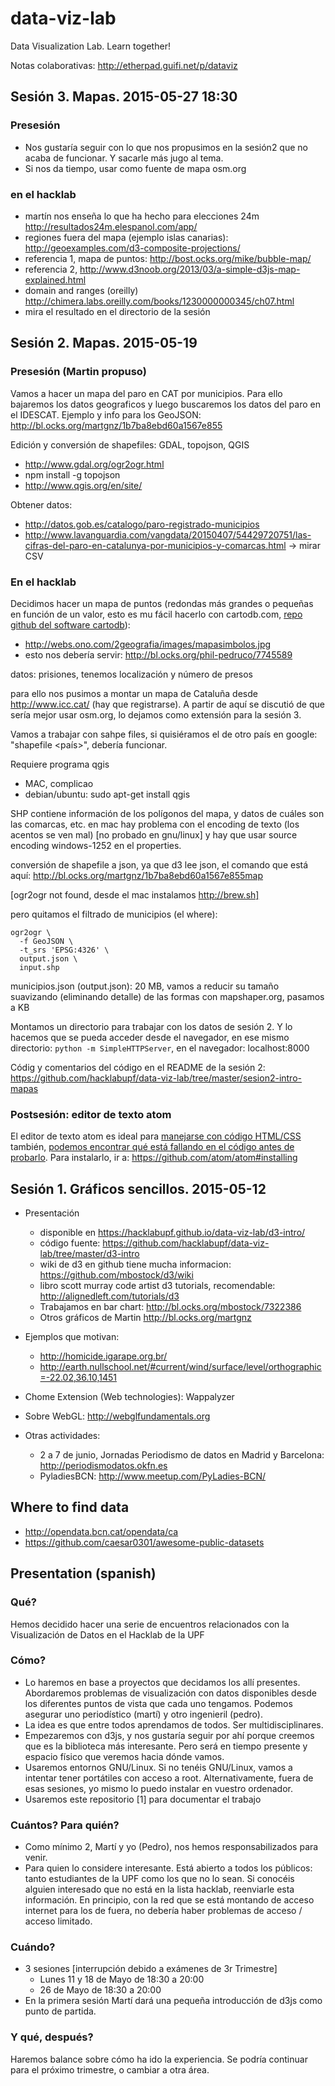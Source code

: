 # data-viz-lab
Data Visualization Lab. Learn together!

Notas colaborativas: http://etherpad.guifi.net/p/dataviz

## Sesión 3. Mapas. 2015-05-27 18:30

### Presesión
- Nos gustaría seguir con lo que nos propusimos en la sesión2 que no acaba de funcionar. Y sacarle más jugo al tema.
- Si nos da tiempo, usar como fuente de mapa osm.org

### en el hacklab
- martín nos enseña lo que ha hecho para elecciones 24m http://resultados24m.elespanol.com/app/
- regiones fuera del mapa (ejemplo islas canarias): http://geoexamples.com/d3-composite-projections/
- referencia 1, mapa de puntos: http://bost.ocks.org/mike/bubble-map/
- referencia 2, http://www.d3noob.org/2013/03/a-simple-d3js-map-explained.html 
- domain and ranges (oreilly) http://chimera.labs.oreilly.com/books/1230000000345/ch07.html
- mira el resultado en el directorio de la sesión

## Sesión 2. Mapas. 2015-05-19

### Presesión (Martin propuso)

Vamos a hacer un mapa del paro en CAT por municipios. Para ello bajaremos los datos geograficos y luego buscaremos los datos del paro en el IDESCAT. Ejemplo y info para los GeoJSON: http://bl.ocks.org/martgnz/1b7ba8ebd60a1567e855

Edición y conversión de shapefiles: GDAL, topojson, QGIS
- http://www.gdal.org/ogr2ogr.html
- npm install -g topojson
- http://www.qgis.org/en/site/

Obtener datos:
- http://datos.gob.es/catalogo/paro-registrado-municipios
- http://www.lavanguardia.com/vangdata/20150407/54429720751/las-cifras-del-paro-en-catalunya-por-municipios-y-comarcas.html -> mirar CSV


### En el hacklab

Decidimos hacer un mapa de puntos (redondas más grandes o pequeñas en función de un valor, esto es mu fácil hacerlo con cartodb.com, [repo github del software cartodb](https://github.com/CartoDB)):
- http://webs.ono.com/2geografia/images/mapasimbolos.jpg
- esto nos debería servir: http://bl.ocks.org/phil-pedruco/7745589

datos: prisiones, tenemos localización y número de presos

para ello nos pusimos a montar un mapa de Cataluña desde http://www.icc.cat/ (hay que registrarse). A partir de aquí se discutió de que sería mejor usar osm.org, lo dejamos como extensión para la sesión 3.

Vamos a trabajar con sahpe files, si quisiéramos el de otro país en google: "shapefile <país>", debería funcionar.

Requiere programa qgis
- MAC, complicao
- debian/ubuntu: sudo apt-get install qgis

SHP contiene información de los polígonos del mapa, y datos de cuáles son las comarcas, etc.
en mac hay problema con el encoding de texto (los acentos se ven mal) [no probado en gnu/linux] y hay que usar source encoding windows-1252 en el properties.

conversión de shapefile a json, ya que d3 lee json, el comando que está aquí: http://bl.ocks.org/martgnz/1b7ba8ebd60a1567e855map

[ogr2ogr not found, desde el mac instalamos http://brew.sh]

pero quitamos el filtrado de municipios (el where):

```
ogr2ogr \
  -f GeoJSON \
  -t_srs 'EPSG:4326' \
  output.json \
  input.shp
```

municipios.json (output.json): 20 MB, vamos a reducir su tamaño suavizando (eliminando detalle) de las formas con mapshaper.org, pasamos a KB

Montamos un directorio para trabajar con los datos de sesión 2. Y lo hacemos que se pueda acceder desde el navegador, en ese mismo directorio: `python -m SimpleHTTPServer`, en el navegador: localhost:8000

Códig y comentarios del código en el README de la sesión 2: https://github.com/hacklabupf/data-viz-lab/tree/master/sesion2-intro-mapas

### Postsesión: editor de texto atom

El editor de texto atom es ideal para [manejarse con código HTML/CSS](http://blog.atom.io/2015/05/15/new-autocomplete.html) 
también, [podemos encontrar qué está fallando en el código antes de probarlo](https://atom.io/packages/linter). Para instalarlo, ir a: https://github.com/atom/atom#installing

## Sesión 1. Gráficos sencillos. 2015-05-12

- Presentación
  - disponible en https://hacklabupf.github.io/data-viz-lab/d3-intro/
  - código fuente: https://github.com/hacklabupf/data-viz-lab/tree/master/d3-intro
  - wiki de d3 en github tiene mucha informacion: https://github.com/mbostock/d3/wiki
  - libro scott murray code artist d3 tutorials, recomendable: http://alignedleft.com/tutorials/d3
  - Trabajamos en bar chart: http://bl.ocks.org/mbostock/7322386
  - Otros gráficos de Martin http://bl.ocks.org/martgnz
- Ejemplos que motivan:
  - http://homicide.igarape.org.br/
  - http://earth.nullschool.net/#current/wind/surface/level/orthographic=-22.02,36.10,1451

- Chome Extension (Web technologies): Wappalyzer
- Sobre WebGL: http://webglfundamentals.org

- Otras actividades:
  - 2 a 7 de junio, Jornadas Periodismo de datos en Madrid y Barcelona: http://periodismodatos.okfn.es
  - PyladiesBCN: http://www.meetup.com/PyLadies-BCN/

## Where to find data
- http://opendata.bcn.cat/opendata/ca
- https://github.com/caesar0301/awesome-public-datasets

## Presentation (spanish)

### Qué?
Hemos decidido hacer una serie de encuentros relacionados con la Visualización de Datos en el Hacklab de la UPF

### Cómo?
- Lo haremos en base a proyectos que decidamos los allí presentes. Abordaremos problemas de visualización con datos disponibles desde los diferentes puntos de vista que cada uno tengamos. Podemos asegurar uno periodístico (martí) y otro ingenieril (pedro).
- La idea es que entre todos aprendamos de todos. Ser multidisciplinares.
- Empezaremos con d3js, y nos gustaría seguir por ahí porque creemos que es la biblioteca más interesante. Pero será en tiempo presente y espacio físico que veremos hacia dónde vamos.
- Usaremos entornos GNU/Linux. Si no tenéis GNU/Linux, vamos a intentar tener portátiles con acceso a root. Alternativamente, fuera de esas sesiones, yo mismo lo puedo instalar en vuestro ordenador.
- Usaremos este repositorio [1] para documentar el trabajo

### Cuántos? Para quién?
- Como mínimo 2, Martí y yo (Pedro), nos hemos responsabilizados para venir.
- Para quien lo considere interesante. Está abierto a todos los públicos: tanto estudiantes de la UPF como los que no lo sean. Si conocéis alguien interesado que no está en la lista hacklab, reenviarle esta información. En principio, con la red que se está montando de acceso internet para los de fuera, no debería haber problemas de acceso / acceso limitado.

### Cuándo?
- 3 sesiones [interrupción debido a exámenes de 3r Trimestre]
  - Lunes 11 y 18 de Mayo de 18:30 a 20:00
  - 26 de Mayo de 18:30 a 20:00
- En la primera sesión Martí dará una pequeña introducción de d3js como punto de partida.

### Y qué, después?
Haremos balance sobre cómo ha ido la experiencia. Se podría continuar para el próximo trimestre, o cambiar a otra área.
